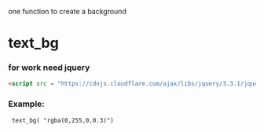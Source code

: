 
one function to create a background
<h1> text_bg</h1>

<h3>for work need jquery</h3>

```html
<script src = "https://cdnjs.cloudflare.com/ajax/libs/jquery/3.3.1/jquery.min.js"></script>
```
<h3>Example:</h3>

```html
 text_bg( "rgba(0,255,0,0.3)")
```

